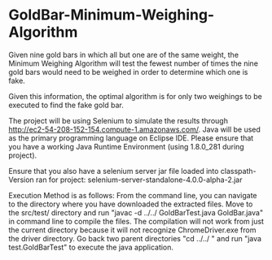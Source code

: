 # GoldBar-Minimum-Weighing-Algorithm

Given nine gold bars in which all but one are of the same weight, the Minimum Weighing Algorithm will test the fewest number of times the 
nine gold bars would need to be weighed in order to determine which one is fake.

Given this information, the optimal algorithm is for only two weighings to be executed to find the fake gold bar.

The project will be using Selenium to simulate the results through http://ec2-54-208-152-154.compute-1.amazonaws.com/. Java will be used as the
primary programming language on Eclipse IDE. Please ensure that you have a working Java Runtime Environment (using 1.8.0_281 during project).

Ensure that you also have a selenium server jar file loaded into classpath-
Version ran for project: selenium-server-standalone-4.0.0-alpha-2.jar

Execution Method is as follows: 
From the command line, you can navigate to the directory where you have downloaded the extracted files. Move to the src/test/ directory and run "javac -d ../../ GoldBarTest.java GoldBar.java" in command line to compile the files. The compilation will not work from just the current directory because it will not recognize ChromeDriver.exe from the driver directory. Go back two parent directories "cd ../../ " and run "java test.GoldBarTest" to execute the java application.
